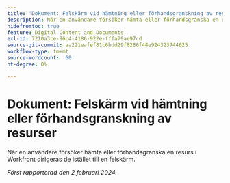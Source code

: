 ```yaml
---
title: 'Dokument: Felskärm vid hämtning eller förhandsgranskning av resurs'
description: När en användare försöker hämta eller förhandsgranska en resurs i Workfront dirigeras de istället till en felskärm.
hidefromtoc: true
feature: Digital Content and Documents
exl-id: 7210a3ce-96c4-4186-922e-fffa79ae97cd
source-git-commit: aa221eafef81c6bdd29f8286f44e924323744625
workflow-type: tm+mt
source-wordcount: '60'
ht-degree: 0%

---
```


# Dokument: Felskärm vid hämtning eller förhandsgranskning av resurser


<!--
>[!NOTE]
>
>This issue was fixed on June 13, 2024.
-->

När en användare försöker hämta eller förhandsgranska en resurs i Workfront dirigeras de istället till en felskärm.

_Först rapporterad den 2 februari 2024._
